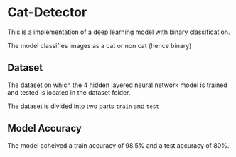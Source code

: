 # Cat-Detector
This is a implementation of a deep learning model with binary classification.

The model classifies images as a cat or non cat (hence binary)
## Dataset
The dataset on which the 4 hidden layered neural network model is trained and tested is located in the dataset folder.

The dataset is divided into two parts `train` and `test`
## Model Accuracy
The model acheived a train accuracy of $98.5\%$ and a test accuracy of $80\%$. 



